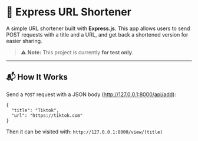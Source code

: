 # 📎 Express URL Shortener

A simple URL shortener built with **Express.js**.
This app allows users to send POST requests with a title and a URL, and get back a shortened version for easier sharing.

> ⚠️ **Note:** This project is currently **for test only**.

---

## 📬 How It Works

Send a `POST` request with a JSON body
(http://127.0.0.1:8000/api/add):

```
{
  "title": "Tiktok",
  "url": "https://tiktok.com"
}
```

Then it can be visited with:
```http://127.0.0.1:8000/view/(title)```
